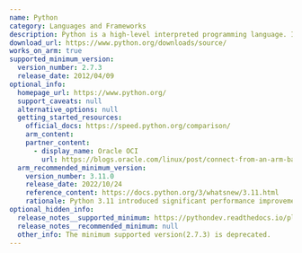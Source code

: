 ```yaml
---
name: Python
category: Languages and Frameworks
description: Python is a high-level interpreted programming language. It is widely used in web development, data analysis, artificial intelligence, and scientific computing, with a large standard library and active community support.
download_url: https://www.python.org/downloads/source/
works_on_arm: true
supported_minimum_version:
  version_number: 2.7.3
  release_date: 2012/04/09
optional_info:
  homepage_url: https://www.python.org/
  support_caveats: null
  alternative_options: null
  getting_started_resources:
    official_docs: https://speed.python.org/comparison/
    arm_content:
    partner_content:
      - display_name: Oracle OCI
        url: https://blogs.oracle.com/linux/post/connect-from-an-arm-based-a1-compute-shape-to-autonomous-database-two-ways
  arm_recommended_minimum_version:
    version_number: 3.11.0
    release_date: 2022/10/24
    reference_content: https://docs.python.org/3/whatsnew/3.11.html
    rationale: Python 3.11 introduced significant performance improvements, with some benchmarks showing up to a 60% speed increase compared to Python 3.10. These enhancements benefit all platforms, including Arm-based systems.
optional_hidden_info:
  release_notes__supported_minimum: https://pythondev.readthedocs.io/platforms.html
  release_notes__recommended_minimum: null
  other_info: The minimum supported version(2.7.3) is deprecated.
---
```

